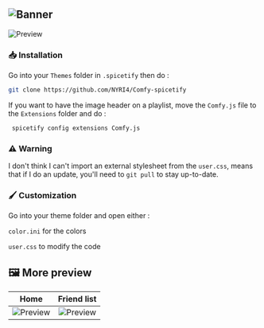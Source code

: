![Banner](https://nyri4.github.io/Comfy-spicetify/assets/banner.png)
--- 

![Preview](https://nyri4.github.io/Comfy-spicetify/assets/preview.png)

### 📥 Installation

Go into your `Themes` folder in `.spicetify` then do :
```sh
git clone https://github.com/NYRI4/Comfy-spicetify
```

If you want to have the image header on a playlist, move the `Comfy.js` file to the `Extensions` folder and do :
```sh
 spicetify config extensions Comfy.js
```

### ⚠️️ Warning
I don't think I can't import an external stylesheet from the `user.css`, means that if I do an update, you'll need to `git pull` to stay up-to-date.

### 🖌️ Customization
Go into your theme folder and open either :

`color.ini` for the colors

`user.css` to modify the code

## 🖼️ More preview
| Home | Friend list
| :---------: | :---------: |
| ![Preview](https://nyri4.github.io/Comfy-spicetify/assets/home.png)  | ![Preview](https://nyri4.github.io/Comfy-spicetify/assets/friend-list.png)  |